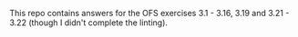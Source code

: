This repo contains answers for the OFS exercises 3.1 - 3.16, 3.19 and 3.21 - 3.22 (though I didn't complete the linting). 
